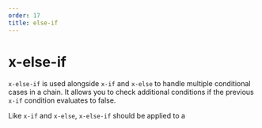 ```yaml
---
order: 17
title: else-if
---
```


# x-else-if

`x-else-if` is used alongside `x-if` and `x-else` to handle multiple conditional cases in a chain. It allows you to check additional conditions if the previous `x-if` condition evaluates to false.

Like `x-if` and `x-else`, `x-else-if` should be applied to a <template> tag. This ensures proper handling of the element's addition and removal in the DOM.

```alpine
<template x-if="status === 'loading'">
    <div>Loading...</div>
</template>
<template x-else-if="status === 'success'">
    <div>Data loaded successfully!</div>
</template>
<template x-else-if="status === 'error'">
    <div>There was an error loading the data.</div>
</template>
<template x-else>
    <div>No status available</div>
</template>
```

> Place <template x-else-if> after an `x-if` block or other `x-else-if` blocks. It will render only if the preceding conditions are false and the current condition is true.
> `x-else-if` adds and removes elements from the DOM, similar to `x-if`, rather than just toggling visibility with CSS.
> As with `x-if`, `x-else-if` does not support transitions using `x-transition`.
